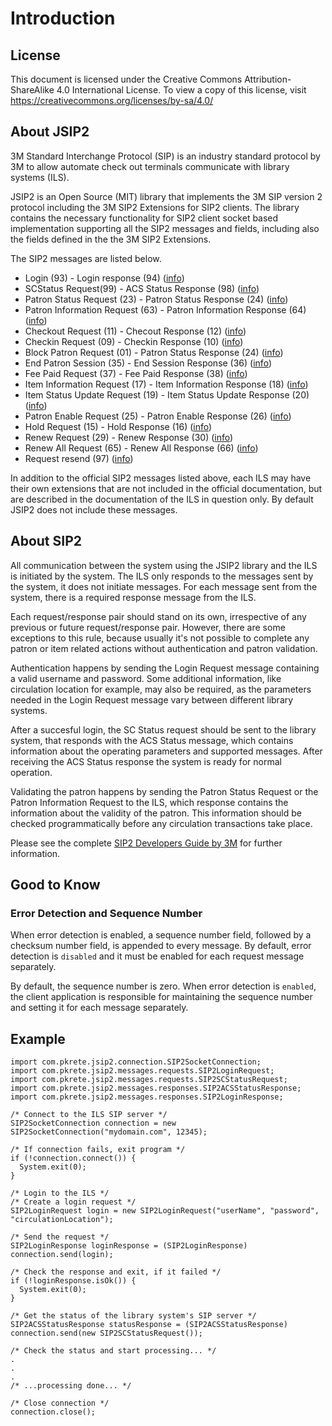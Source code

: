 # Introduction

## License

This document is licensed under the Creative Commons Attribution-ShareAlike 4.0 International License.
To view a copy of this license, visit <https://creativecommons.org/licenses/by-sa/4.0/>

## About JSIP2

3M Standard Interchange Protocol (SIP) is an industry standard protocol by 3M to allow automate check out terminals communicate with library systems (ILS).

JSIP2 is an Open Source (MIT) library that implements the 3M SIP version 2 protocol including the 3M SIP2 Extensions for SIP2 clients. The library contains the necessary functionality for SIP2 client socket based implementation supporting all the SIP2 messages and fields, including also the fields defined in the the 3M SIP2 Extensions.

The SIP2 messages are listed below.

- Login (93) - Login response (94) ([info](93_login.md))
- SCStatus Request(99) - ACS Status Response (98) ([info](99_scstatus_request.md))
- Patron Status Request (23) - Patron Status Response (24) ([info](23_patron_status_request.md))
- Patron Information Request (63) - Patron Information Response (64) ([info](63_patron_information_request.md))
- Checkout Request (11) - Checout Response (12) ([info](11_checkout_request.md))
- Checkin Request (09) - Checkin Response (10) ([info](09_checkin_request.md))
- Block Patron Request (01) - Patron Status Response (24) ([info](01_block_patron_request.md))
- End Patron Session (35) - End Session Response (36) ([info](35_end_patron_session.md))
- Fee Paid Request (37) - Fee Paid Response (38) ([info](37_fee_paid_request.md))
- Item Information Request (17) - Item Information Response (18) ([info](17_item_information_request.md))
- Item Status Update Request (19) - Item Status Update Response (20) ([info](19_item_status_update_request.md))
- Patron Enable Request (25) - Patron Enable Response (26) ([info](25_patron_enable_request.md))
- Hold Request (15) - Hold Response (16) ([info](15_hold_request.md))
- Renew Request (29) - Renew Response (30) ([info](29_renew_request.md))
- Renew All Request (65) - Renew All Response (66) ([info](65_renew_all_request.md))
- Request resend (97) ([info](97_request_resend.md))

In addition to the official SIP2 messages listed above, each ILS may have their own extensions that are not included in the official documentation, but are described in the documentation of the ILS in question only. By default JSIP2 does not include these messages.

## About SIP2

All communication between the system using the JSIP2 library and the ILS is initiated by the system. The ILS only responds to the messages sent by the system, it does not initiate messages. For each message sent from the system, there is a required response message from the ILS.

Each request/response pair should stand on its own, irrespective of any previous or future request/response pair. However, there are some exceptions to this rule, because usually it's not possible to complete any patron or item related actions without authentication and patron validation.

Authentication happens by sending the Login Request message containing a valid username and password. Some additional information, like circulation location for example, may also be required, as the parameters needed in the Login Request message vary between different library systems.

After a succesful login, the SC Status request should be sent to the library system, that responds with the ACS Status message, which contains information about the operating parameters and supported messages. After receiving the ACS Status response the system is ready for normal operation.

Validating the patron happens by sending the Patron Status Request or the Patron Information Request to the ILS, which response contains the information about the validity of the patron. This information should be checked programmatically before any circulation transactions take place.

Please see the complete [SIP2 Developers Guide by 3M](https://usermanual.wiki/Document/sip2developersguide.980251042) for further information.

## Good to Know

### Error Detection and Sequence Number

When error detection is enabled, a sequence number field, followed by a checksum number field, is appended to every message. By default, error detection is `disabled` and it must be enabled for each request message separately.

By default, the sequence number is zero. When error detection is `enabled`, the client application is responsible for maintaining the sequence number and setting it for each message separately.

## Example

```
import com.pkrete.jsip2.connection.SIP2SocketConnection;
import com.pkrete.jsip2.messages.requests.SIP2LoginRequest;
import com.pkrete.jsip2.messages.requests.SIP2SCStatusRequest;
import com.pkrete.jsip2.messages.responses.SIP2ACSStatusResponse;
import com.pkrete.jsip2.messages.responses.SIP2LoginResponse;

/* Connect to the ILS SIP server */
SIP2SocketConnection connection = new SIP2SocketConnection("mydomain.com", 12345);

/* If connection fails, exit program */
if (!connection.connect()) {
  System.exit(0);
}

/* Login to the ILS */
/* Create a login request */
SIP2LoginRequest login = new SIP2LoginRequest("userName", "password", "circulationLocation");

/* Send the request */
SIP2LoginResponse loginResponse = (SIP2LoginResponse) connection.send(login);

/* Check the response and exit, if it failed */
if (!loginResponse.isOk()) {
  System.exit(0);
}

/* Get the status of the library system's SIP server */
SIP2ACSStatusResponse statusResponse = (SIP2ACSStatusResponse) connection.send(new SIP2SCStatusRequest());

/* Check the status and start processing... */
.
.
.
/* ...processing done... */

/* Close connection */
connection.close();
```